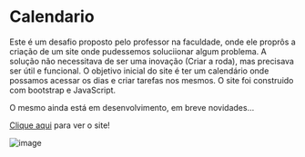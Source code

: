 # Calendario

Este é um desafio proposto pelo professor na faculdade, onde ele proprôs a criação de um site onde pudessemos soluciionar algum problema.
A solução não necessitava de ser uma inovação (Criar a roda), mas precisava ser útil e funcional.
O objetivo inicial do site é ter um calendário onde possamos acessar os dias e criar tarefas nos mesmos.
O site foi construido com bootstrap e JavaScript.

O mesmo ainda está em desenvolvimento, em breve novidades...

[Clique aqui](https://pauloo0611.github.io/Calendario_Institucional/) para ver o site!

![image](https://user-images.githubusercontent.com/102112051/207605768-5c87e378-3786-43f2-928e-103844e0b85d.png)
